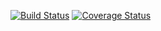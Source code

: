 [![Build Status](https://app.travis-ci.com/Lucy-Yxr/cs107test.svg?branch=test)](https://app.travis-ci.com/Lucy-Yxr/cs107test)
[![Coverage Status](https://codecov.io/gh/Lucy-Yxr/cs107test/branch/main/graph/badge.svg)](https://codecov.io/gh/Lucy-Yxr/cs107test)
